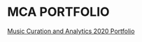 # MCA PORTFOLIO
[Music Curation and Analytics 2020 Portfolio](https://LarissaKourosh.github.io/MCA-2020/index.html)
